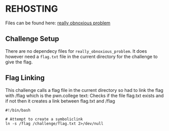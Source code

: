 # REHOSTING

Files can be found here: [really obnoxious problem](https://2022.angstromctf.com/challenges)

## Challenge Setup
There are no dependecy files for `really_obnoxious_problem`. It does however need a `flag.txt` file in the current directory for the challenge to give the flag.

## Flag Linking
This challenge calls a flag file in the current directory so had to link the flag with /flag which is the pwn.college text:
Checks if the file flag.txt exists and if not then it creates a link between flag.txt and /flag
```
#!/bin/bash

# Attempt to create a symboliclink
ln -s /flag /challenge/flag.txt 2>/dev/null
```